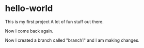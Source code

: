 # hello-world
This is my first project
A lot of fun stuff out there.

Now I come back again.

Now I created a branch called "branch1" and I am making changes.
